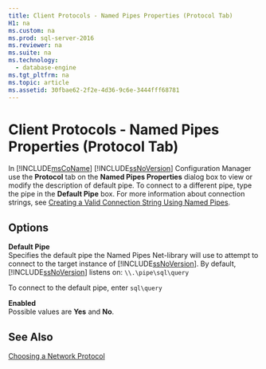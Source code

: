 ```yaml
---
title: Client Protocols - Named Pipes Properties (Protocol Tab)
H1: na
ms.custom: na
ms.prod: sql-server-2016
ms.reviewer: na
ms.suite: na
ms.technology: 
  - database-engine
ms.tgt_pltfrm: na
ms.topic: article
ms.assetid: 30fbae62-2f2e-4d36-9c6e-3444fff68781
---
```

# Client Protocols - Named Pipes Properties (Protocol Tab)
  In [!INCLUDE[msCoName](../../Token/Other/msCoName_md.md)] [!INCLUDE[ssNoVersion](../../Token/Other/ssNoVersion_md.md)] Configuration Manager use the **Protocol** tab on the **Named Pipes Properties** dialog box to view or modify the description of default pipe. To connect to a different pipe, type the pipe in the **Default Pipe** box. For more information about connection strings, see [Creating a Valid Connection String Using Named Pipes](../Topic/Creating%20a%20Valid%20Connection%20String%20Using%20Named%20Pipes.md).  
  
## Options  
 **Default Pipe**  
 Specifies the default pipe the Named Pipes Net\-library will use to attempt to connect to the target instance of [!INCLUDE[ssNoVersion](../../Token/Other/ssNoVersion_md.md)]. By default, [!INCLUDE[ssNoVersion](../../Token/Other/ssNoVersion_md.md)] listens on: `\\.\pipe\sql\query`  
  
 To connect to the default pipe, enter `sql\query`  
  
 **Enabled**  
 Possible values are **Yes** and **No**.  
  
## See Also  
 [Choosing a Network Protocol](../Topic/Choosing%20a%20Network%20Protocol.md)  
  
  